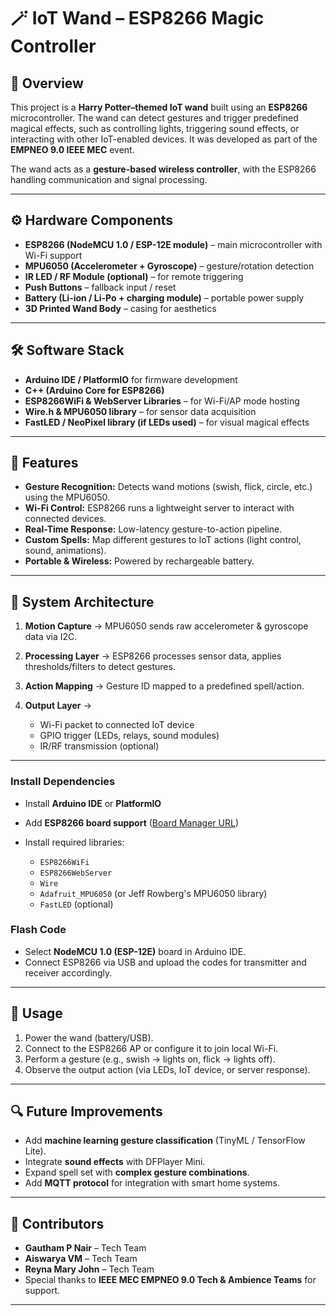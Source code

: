 # 🪄 IoT Wand – ESP8266 Magic Controller

## 📖 Overview

This project is a **Harry Potter–themed IoT wand** built using an **ESP8266** microcontroller. The wand can detect gestures and trigger predefined magical effects, such as controlling lights, triggering sound effects, or interacting with other IoT-enabled devices. It was developed as part of the **EMPNEO 9.0 IEEE MEC** event.

The wand acts as a **gesture-based wireless controller**, with the ESP8266 handling communication and signal processing.

---

## ⚙️ Hardware Components

* **ESP8266 (NodeMCU 1.0 / ESP-12E module)** – main microcontroller with Wi-Fi support
* **MPU6050 (Accelerometer + Gyroscope)** – gesture/rotation detection
* **IR LED / RF Module (optional)** – for remote triggering
* **Push Buttons** – fallback input / reset
* **Battery (Li-ion / Li-Po + charging module)** – portable power supply
* **3D Printed Wand Body** – casing for aesthetics

---

## 🛠️ Software Stack

* **Arduino IDE / PlatformIO** for firmware development
* **C++ (Arduino Core for ESP8266)**
* **ESP8266WiFi & WebServer Libraries** – for Wi-Fi/AP mode hosting
* **Wire.h & MPU6050 library** – for sensor data acquisition
* **FastLED / NeoPixel library (if LEDs used)** – for visual magical effects

---

## 🔑 Features

* **Gesture Recognition:** Detects wand motions (swish, flick, circle, etc.) using the MPU6050.
* **Wi-Fi Control:** ESP8266 runs a lightweight server to interact with connected devices.
* **Real-Time Response:** Low-latency gesture-to-action pipeline.
* **Custom Spells:** Map different gestures to IoT actions (light control, sound, animations).
* **Portable & Wireless:** Powered by rechargeable battery.

---

## 📡 System Architecture

1. **Motion Capture** → MPU6050 sends raw accelerometer & gyroscope data via I2C.
2. **Processing Layer** → ESP8266 processes sensor data, applies thresholds/filters to detect gestures.
3. **Action Mapping** → Gesture ID mapped to a predefined spell/action.
4. **Output Layer** →

   * Wi-Fi packet to connected IoT device
   * GPIO trigger (LEDs, relays, sound modules)
   * IR/RF transmission (optional)

---

### Install Dependencies

* Install **Arduino IDE** or **PlatformIO**
* Add **ESP8266 board support** ([Board Manager URL](http://arduino.esp8266.com/stable/package_esp8266com_index.json))
* Install required libraries:

  * `ESP8266WiFi`
  * `ESP8266WebServer`
  * `Wire`
  * `Adafruit_MPU6050` (or Jeff Rowberg's MPU6050 library)
  * `FastLED` (optional)

###  Flash Code

* Select **NodeMCU 1.0 (ESP-12E)** board in Arduino IDE.
* Connect ESP8266 via USB and upload the codes for transmitter and receiver accordingly.

---

## 🧪 Usage

1. Power the wand (battery/USB).
2. Connect to the ESP8266 AP or configure it to join local Wi-Fi.
3. Perform a gesture (e.g., swish → lights on, flick → lights off).
4. Observe the output action (via LEDs, IoT device, or server response).

---

## 🔍 Future Improvements

* Add **machine learning gesture classification** (TinyML / TensorFlow Lite).
* Integrate **sound effects** with DFPlayer Mini.
* Expand spell set with **complex gesture combinations**.
* Add **MQTT protocol** for integration with smart home systems.

---

## 👥 Contributors

* **Gautham P Nair** – Tech Team
* **Aiswarya VM** – Tech Team
* **Reyna Mary John** – Tech Team
* Special thanks to **IEEE MEC EMPNEO 9.0 Tech & Ambience Teams** for support.

---
